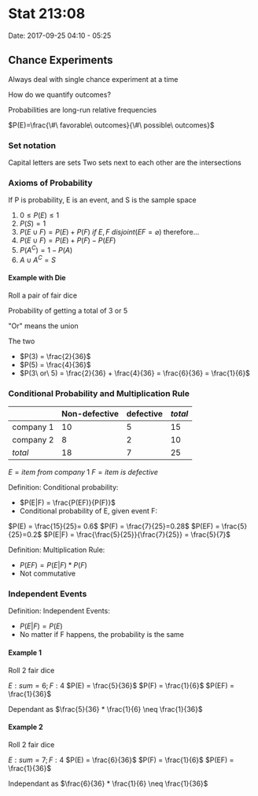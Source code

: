 # Stat 213:08 
Date: 2017-09-25 04:10 - 05:25

## Chance Experiments

Always deal with single chance experiment at a time

How do we quantify outcomes?

Probabilities are long-run relative frequencies

$P(E)=\frac{\#\ favorable\ outcomes}{\#\ possible\ outcomes}$

### Set notation
Capital letters are sets
Two sets next to each other are the intersections

### Axioms of Probability

If P is probability, E is an event, and S is the sample space

1. $0 \leq P(E) \leq 1$
2. $P(S) = 1$
3. $P(E \cup F) = P(E) + P(F)\ if\ E,F\ disjoint (EF = \varnothing)$ therefore...
4. $P(E \cup F) = P(E) + P(F) - P(EF)$
5. $P(A^C) = 1 - P(A)$
6. $A \cup A^C = S$

#### Example with Die

Roll a pair of fair dice

Probability of getting a total of 3 or 5

"Or" means the union

The two 

 - $P(3) = \frac{2}{36}$
 - $P(5) = \frac{4}{36}$
 - $P(3\ or\ 5) = \frac{2}{36} + \frac{4}{36} = \frac{6}{36} = \frac{1}{6}$

### Conditional Probability and Multiplication Rule

|            | Non-defective | defective | *total*
|------------|---------------|-----------|-----
|company 1   | 10            | 5         | 15
|company 2   | 8             | 2         | 10
|*total*     | 18            | 7         | 25 

$E = item\ from\ company\ 1$
$F = item\ is\ defective$

Definition: Conditional probability:
 - $P(E|F) = \frac{P(EF)}{P(F)}$
 - Conditional probability of E, given event F: 

$P(E) = \frac{15}{25}= 0.6$
$P(F) = \frac{7}{25}=0.28$
$P(EF) = \frac{5}{25}=0.2$
$P(E|F) = \frac{\frac{5}{25}}{\frac{7}{25}} = \frac{5}{7}$

Definition: Multiplication Rule:
 - $P(EF) = P(E|F) * P(F)$
 - Not commutative

### Independent Events

Definition: Independent Events:
 - $P(E|F) = P(E)$
 - No matter if F happens, the probability is the same

#### Example 1

Roll 2 fair dice

$E : {sum=6}; F: {4}$
$P(E) = \frac{5}{36}$
$P(F) = \frac{1}{6}$
$P(EF) = \frac{1}{36}$

Dependant as $\frac{5}{36} * \frac{1}{6} \neq \frac{1}{36}$

#### Example 2

Roll 2 fair dice

$E : {sum=7}; F: {4}$
$P(E) = \frac{6}{36}$
$P(F) = \frac{1}{6}$
$P(EF) = \frac{1}{36}$

Independant as $\frac{6}{36} * \frac{1}{6} \neq \frac{1}{36}$
